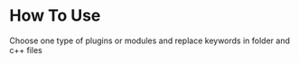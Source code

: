 <h1>How To Use</h1>
Choose one type of plugins or modules and replace keywords in folder and c++ files
